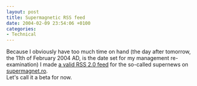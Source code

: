 ```yaml
---
layout: post
title: Supermagnetic RSS feed
date: 2004-02-09 23:54:06 +0100
categories:
- Technical
---
```

<p>Because I obviously have too much time on hand (the day after tomorrow, the 11th of February 2004 AD, is the date set for my management re-examination) I made <a href="http://www.supermagnet.ro/rss.php" title="Add this to your favourite news aggregator...">a valid RSS 2.0 feed</a> for the so-called supernews on <a href="http://www.supermagnet.ro">supermagnet.ro</a>.<br />
Let's call it a beta for now.</p>
